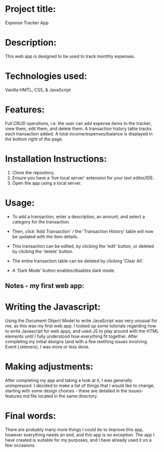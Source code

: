 # Project title:
Expense Tracker App

# Description:
This web app is designed to be used to track monthly expenses.

# Technologies used:
Vanilla HMTL, CSS, & JavaScript

# Features:
Full CRUD operations, i.e. the user can add expense items to the tracker, view them, edit them, and delete them.
A transaction history table tracks each transaction added.
A total income/expenses/balance is displayed in the bottom right of the page.

# Installation Instructions:
1. Clone the repository.
2. Ensure you have a 'live local server' extension for your text editor/IDE.
2. Open the app using a local server.

# Usage:
- To add a transaction, enter a description, an amount, and select a category for the transaction.
- Then, click 'Add Transaction' / the 'Transaction History' table will now be updated with the item details.
- This transaction can be edited, by clicking the 'edit' button, or deleted by clicking the 'delete' button.
- The entire transaction table can be deleted by clicking 'Clear All'.

- A 'Dark Mode' button enables/disables dark mode.

## Notes - my first web app:

# Writing the Javascript:
Using the Document Object Model to write JavaScript was very unusual for me, as this was my first web app.
I looked up some tutorials regarding how to write Javascript for web apps, and used JS to play around with the HTML elements until I fully understood how everything fit together.
After completing my initial designs (and with a few teething issues involving Event Listeners), I was more or less done.

# Making adjustments:
After completing my app and taking a look at it, I was generally unimpressed. I decided to make a list of things that I would like to change, starting with some design choices - these are detailed in the issues-features.md file located in the same directory.

# Final words:
There are probably many more things I could do to improve this app, however everything needs an end, and this app is no exception.
The app I have created is suitable for my purposes, and I have already used it on a few occasions.